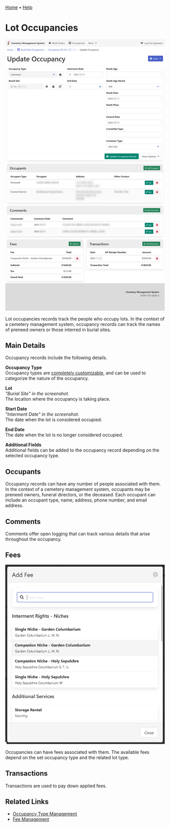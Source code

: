 [Home](https://cityssm.github.io/lot-occupancy-system/)
•
[Help](https://cityssm.github.io/lot-occupancy-system/docs/)

# Lot Occupancies

![Lot Occupancy Edit](images/lotOccupancyEdit.png)

Lot occupancies records track the people who occupy lots.
In the context of a cemetery management system, occupancy records can track the names of
preneed owners or those interred in burial sites.

## Main Details

Occupancy records include the following details.

**Occupancy Type**<br />
Occupancy types are [completely customizable](adminOccupancyTypes.md),
and can be used to categorize the nature of the occupancy.

**Lot**<br />
_"Burial Site" in the screenshot._<br />
The location where the occupancy is taking place.

**Start Date**<br />
_"Interment Date" in the screenshot._<br />
The date when the lot is considered occupied.

**End Date**<br />
The date when the lot is no longer considered occupied.

**Additional Fields**<br />
Additional fields can be added to the occupancy record depending on the selected occupancy type.

## Occupants

Occupancy records can have any number of people associated with them.
In the context of a cemetery management system,
occupants may be preneed owners, funeral directors, or the deceased.
Each occupant can include an occupant type, name, address, phone number, and email address.

## Comments

Comments offer open logging that can track various details that arise throughout the occupancy.

## Fees

![Add Fee](images/lotOccupancyAddFee.png)

Occupancies can have fees associated with them.  The available fees depend on the set occupancy type
and the related lot type.

## Transactions

Transactions are used to pay down applied fees.

## Related Links

-   [Occupancy Type Management](adminOccupancyTypes.md)
-   [Fee Management](adminFees.md)
